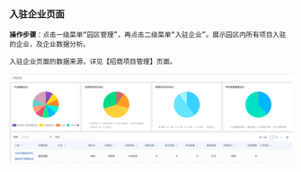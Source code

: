 ### 入驻企业页面

**`操作步骤`**`：点击一级菜单“园区管理”，再点击二级菜单“入驻企业”。展示园区内所有项目入驻的企业，及企业数据分析。`

`入驻企业页面的数据来源，详见【招商项目管理】页面。`

![](/assets/rzqy.png)

